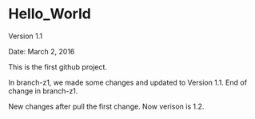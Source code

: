 ﻿# Hello_World

Version 1.1

Date: March 2, 2016

This is the first github project.

In branch-z1, we made some changes and updated to Version 1.1.
End of change in branch-z1.

New changes after pull the first change. Now verison is 1.2.
